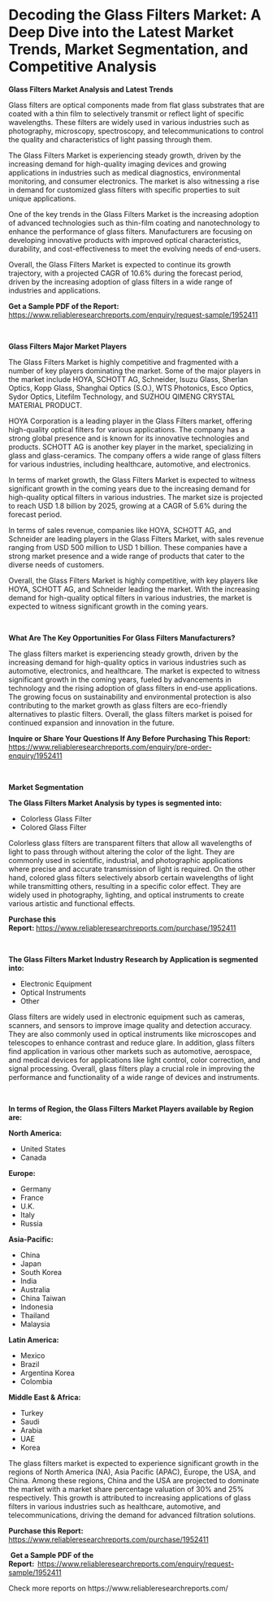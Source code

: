 <p><h1>Decoding the Glass Filters Market: A Deep Dive into the Latest Market Trends, Market Segmentation, and Competitive Analysis</h1></p><p><strong>Glass Filters Market Analysis and Latest Trends</strong></p>
<p><p>Glass filters are optical components made from flat glass substrates that are coated with a thin film to selectively transmit or reflect light of specific wavelengths. These filters are widely used in various industries such as photography, microscopy, spectroscopy, and telecommunications to control the quality and characteristics of light passing through them.</p><p>The Glass Filters Market is experiencing steady growth, driven by the increasing demand for high-quality imaging devices and growing applications in industries such as medical diagnostics, environmental monitoring, and consumer electronics. The market is also witnessing a rise in demand for customized glass filters with specific properties to suit unique applications.</p><p>One of the key trends in the Glass Filters Market is the increasing adoption of advanced technologies such as thin-film coating and nanotechnology to enhance the performance of glass filters. Manufacturers are focusing on developing innovative products with improved optical characteristics, durability, and cost-effectiveness to meet the evolving needs of end-users.</p><p>Overall, the Glass Filters Market is expected to continue its growth trajectory, with a projected CAGR of 10.6% during the forecast period, driven by the increasing adoption of glass filters in a wide range of industries and applications.</p></p>
<p><strong>Get a Sample PDF of the Report:&nbsp;</strong> <a href="https://www.reliableresearchreports.com/enquiry/request-sample/1952411">https://www.reliableresearchreports.com/enquiry/request-sample/1952411</a></p>
<p>&nbsp;</p>
<p><strong>Glass Filters Major Market Players</strong></p>
<p><p>The Glass Filters Market is highly competitive and fragmented with a number of key players dominating the market. Some of the major players in the market include HOYA, SCHOTT AG, Schneider, Isuzu Glass, Sherlan Optics, Kopp Glass, Shanghai Optics (S.O.), WTS Photonics, Esco Optics, Sydor Optics, Litefilm Technology, and SUZHOU QIMENG CRYSTAL MATERIAL PRODUCT.</p><p>HOYA Corporation is a leading player in the Glass Filters market, offering high-quality optical filters for various applications. The company has a strong global presence and is known for its innovative technologies and products. SCHOTT AG is another key player in the market, specializing in glass and glass-ceramics. The company offers a wide range of glass filters for various industries, including healthcare, automotive, and electronics.</p><p>In terms of market growth, the Glass Filters Market is expected to witness significant growth in the coming years due to the increasing demand for high-quality optical filters in various industries. The market size is projected to reach USD 1.8 billion by 2025, growing at a CAGR of 5.6% during the forecast period.</p><p>In terms of sales revenue, companies like HOYA, SCHOTT AG, and Schneider are leading players in the Glass Filters Market, with sales revenue ranging from USD 500 million to USD 1 billion. These companies have a strong market presence and a wide range of products that cater to the diverse needs of customers.</p><p>Overall, the Glass Filters Market is highly competitive, with key players like HOYA, SCHOTT AG, and Schneider leading the market. With the increasing demand for high-quality optical filters in various industries, the market is expected to witness significant growth in the coming years.</p></p>
<p>&nbsp;</p>
<p><strong>What Are The Key Opportunities For Glass Filters Manufacturers?</strong></p>
<p><p>The glass filters market is experiencing steady growth, driven by the increasing demand for high-quality optics in various industries such as automotive, electronics, and healthcare. The market is expected to witness significant growth in the coming years, fueled by advancements in technology and the rising adoption of glass filters in end-use applications. The growing focus on sustainability and environmental protection is also contributing to the market growth as glass filters are eco-friendly alternatives to plastic filters. Overall, the glass filters market is poised for continued expansion and innovation in the future.</p></p>
<p><strong>Inquire or Share Your Questions If Any Before Purchasing This Report:</strong> <a href="https://www.reliableresearchreports.com/enquiry/pre-order-enquiry/1952411">https://www.reliableresearchreports.com/enquiry/pre-order-enquiry/1952411</a></p>
<p>&nbsp;</p>
<p><strong>Market Segmentation</strong></p>
<p><strong>The Glass Filters Market Analysis by types is segmented into:</strong></p>
<p><ul><li>Colorless Glass Filter</li><li>Colored Glass Filter</li></ul></p>
<p><p>Colorless glass filters are transparent filters that allow all wavelengths of light to pass through without altering the color of the light. They are commonly used in scientific, industrial, and photographic applications where precise and accurate transmission of light is required. On the other hand, colored glass filters selectively absorb certain wavelengths of light while transmitting others, resulting in a specific color effect. They are widely used in photography, lighting, and optical instruments to create various artistic and functional effects.</p></p>
<p><strong>Purchase this Report:&nbsp;</strong><a href="https://www.reliableresearchreports.com/purchase/1952411">https://www.reliableresearchreports.com/purchase/1952411</a></p>
<p>&nbsp;</p>
<p><strong>The Glass Filters Market Industry Research by Application is segmented into:</strong></p>
<p><ul><li>Electronic Equipment</li><li>Optical Instruments</li><li>Other</li></ul></p>
<p><p>Glass filters are widely used in electronic equipment such as cameras, scanners, and sensors to improve image quality and detection accuracy. They are also commonly used in optical instruments like microscopes and telescopes to enhance contrast and reduce glare. In addition, glass filters find application in various other markets such as automotive, aerospace, and medical devices for applications like light control, color correction, and signal processing. Overall, glass filters play a crucial role in improving the performance and functionality of a wide range of devices and instruments.</p></p>
<p>&nbsp;</p>
<p><strong>In terms of Region, the Glass Filters Market Players available by Region are:</strong></p>
<p>
    <p> <strong> North America: </strong>
        <ul>
            <li>United States</li>
            <li>Canada</li>
        </ul>
        </p> 
    <p> <strong> Europe: </strong>
        <ul>
            <li>Germany</li>
            <li>France</li>
            <li>U.K.</li>
            <li>Italy</li>
            <li>Russia</li>
        </ul>
        </p> 
    <p> <strong> Asia-Pacific: </strong>
        <ul>
            <li>China</li>
            <li>Japan</li>
            <li>South Korea</li>
            <li>India</li>
            <li>Australia</li>
            <li>China Taiwan</li>
            <li>Indonesia</li>
            <li>Thailand</li>
            <li>Malaysia</li>
        </ul>
        </p> 
    <p> <strong> Latin America: </strong>
        <ul>
            <li>Mexico</li>
            <li>Brazil</li>
            <li>Argentina Korea</li>
            <li>Colombia</li>
        </ul>
        </p> 
    <p> <strong> Middle East & Africa: </strong>
        <ul>
            <li>Turkey</li>
            <li>Saudi</li>
            <li>Arabia</li>
            <li>UAE</li>
            <li>Korea</li>
        </ul>
    </p>
    </p>
<p><p>The glass filters market is expected to experience significant growth in the regions of North America (NA), Asia Pacific (APAC), Europe, the USA, and China. Among these regions, China and the USA are projected to dominate the market with a market share percentage valuation of 30% and 25% respectively. This growth is attributed to increasing applications of glass filters in various industries such as healthcare, automotive, and telecommunications, driving the demand for advanced filtration solutions.</p></p>
<p><strong>Purchase this Report: </strong><a href="https://www.reliableresearchreports.com/purchase/1952411">https://www.reliableresearchreports.com/purchase/1952411</a></p>
<p>&nbsp;<strong>Get a Sample PDF of the Report:&nbsp;&nbsp;</strong><a href="https://www.reliableresearchreports.com/enquiry/request-sample/1952411">https://www.reliableresearchreports.com/enquiry/request-sample/1952411</a></p>
<p><strong></strong></p>
<p>Check more reports on https://www.reliableresearchreports.com/</p>